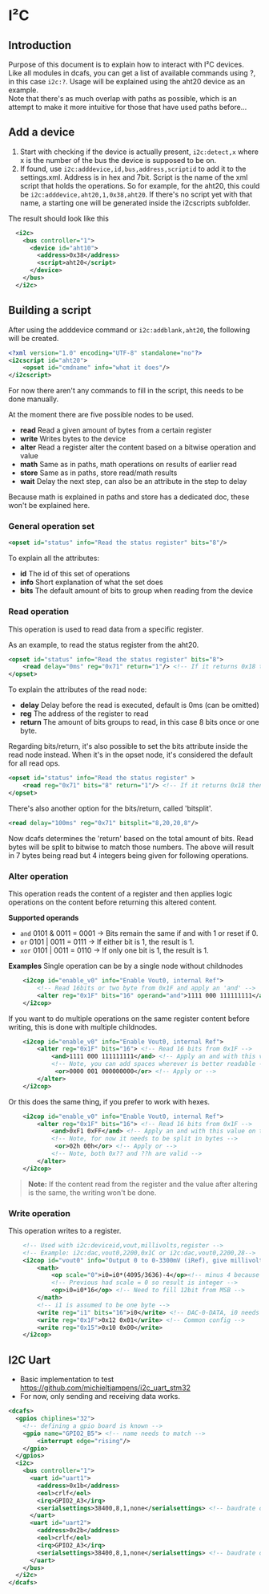 # I²C

## Introduction
Purpose of this document is to explain how to interact with I²C devices.  
Like all modules in dcafs, you can get a list of available commands using ?, in this case `i2c:?`.
Usage will be explained using the aht20 device as an example.  
Note that there's as much overlap with paths as possible, which is an attempt to make it more intuitive
for those that have used paths before...

## Add a device

1. Start with checking if the device is actually present, `i2c:detect,x` where x is the number
of the bus the device is supposed to be on.
2. If found, use `i2c:adddevice,id,bus,address,scriptid` to add it to the settings.xml. Address is
in hex and 7bit. Script is the name of the xml script that holds the operations. So for example,
for the aht20, this could be `i2c:adddevice,aht20,1,0x38,aht20`. If there's no script yet with that
name, a starting one will be generated inside the i2cscripts subfolder.

The result should look like this
```xml
  <i2c>
    <bus controller="1">
      <device id="aht10">
        <address>0x38</address>
        <script>aht20</script>
      </device>
    </bus>
  </i2c>
```

## Building a script

After using the adddevice command or `i2c:addblank,aht20`, the following will be created.
```xml
<?xml version="1.0" encoding="UTF-8" standalone="no"?>
<i2cscript id="aht20">
    <opset id="cmdname" info="what it does"/>
</i2cscript>
```

For now there aren't any commands to fill in the script, this needs to be done manually.

At the moment there are five possible nodes to be used.
- **read** Read a given amount of bytes from a certain register
- **write** Writes bytes to the device
- **alter** Read a register alter the content based on a bitwise operation and value
- **math** Same as in paths, math operations on results of earlier read
- **store** Same as in paths, store read/math results 
- **wait** Delay the next step, can also be an attribute in the step to delay

Because math is explained in paths and store has a dedicated doc, these won't be explained here.

### General operation set

```xml
<opset id="status" info="Read the status register" bits="8"/>
```
To explain all the attributes:
- **id** The id of this set of operations
- **info** Short explanation of what the set does
- **bits** The default amount of bits to group when reading from the device

### Read operation

This operation is used to read data from a specific register.

As an example, to read the status register from the aht20.
```xml
<opset id="status" info="Read the status register" bits="8">
	<read delay="0ms" reg="0x71" return="1"/> <!-- If it returns 0x18 then device is ready -->
</opset>
```
To explain the attributes of the read node:
- **delay** Delay before the read is executed, default is 0ms (can be omitted)
- **reg** The address of the register to read
- **return** The amount of bits groups to read, in this case 8 bits once or one byte.

Regarding bits/return, it's also possible to set the bits attribute inside the read node instead.
When it's in the opset node, it's considered the default for all read ops.
```xml
<opset id="status" info="Read the status register" >
	<read reg="0x71" bits="8" return="1"/> <!-- If it returns 0x18 then device is ready -->
</opset>
```

There's also another option for the bits/return, called 'bitsplit'.
```xml
<read delay="100ms" reg="0x71" bitsplit="8,20,20,8"/> 
```
Now dcafs determines the 'return' based on the total amount of bits. Read bytes will be split to
bitwise to match those numbers.
The above will result in 7 bytes being read but 4 integers being given for following operations.

### Alter operation

This operation reads the content of a register and then applies logic operations on the content before returning
this altered content.

**Supported operands**
* `and` 0101 & 0011 = 0001 -> Bits remain the same if and with 1 or reset if 0.
* `or`  0101 | 0011 = 0111 -> If either bit is 1, the result is 1.
* `xor` 0101 | 0011 = 0110 -> If only one bit is 1, the result is 1.

**Examples**
Single operation can be by a single node without childnodes
```xml
	<i2cop id="enable_v0" info="Enable Vout0, internal Ref">
        <!-- Read 16bits or two byte from 0x1F and apply an 'and' -->
        <alter reg="0x1F" bits="16" operand="and">1111 000 111111111</alter>  
	</i2cop>
```

If you want to do multiple operations on the same register content before writing, this is done with multiple childnodes.
```xml
	<i2cop id="enable_v0" info="Enable Vout0, internal Ref">
		<alter reg="0x1F" bits="16"> <!-- Read 16 bits from 0x1F -->
			<and>1111 000 111111111</and> <!-- Apply an and with this value on the read register value -->
            <!-- Note, you can add spaces wherever is better readable -->
			 <or>0000 001 000000000</or> <!-- Apply or -->
		</alter>
	</i2cop>
```
Or this does the same thing, if you prefer to work with hexes.
```xml
	<i2cop id="enable_v0" info="Enable Vout0, internal Ref">
		<alter reg="0x1F" bits="16"> <!-- Read 16 bits from 0x1F -->
			<and>0xF1 0xFF</and> <!-- Apply an and with this value on the read register value -->
            <!-- Note, for now it needs to be split in bytes -->
			 <or>02h 00h</or> <!-- Apply or -->
            <!-- Note, both 0x?? and ??h are valid -->
		</alter>
	</i2cop>
```
> **Note:** If the content read from the register and the value after altering is the same, the writing won't be done.

### Write operation

This operation writes to a register.

```xml
    <!-- Used with i2c:deviceid,vout,millivolts,register -->
    <!-- Example: i2c:dac,vout0,2200,0x1C or i2c:dac,vout0,2200,28-->
	<i2cop id="vout0" info="Output 0 to 0-3300mV (iRef), give millivolts and register as param">
		<math>
			<op scale="0">i0=i0*(4095/3636)-4</op><!-- minus 4 because of offset -->
			<!-- Previous had scale = 0 so result is integer -->
			<op>i0=i0*16</op> <!-- Need to fill 12bit from MSB -->
		</math>
        <!-- i1 is assumed to be one byte -->
		<write reg="i1" bits="16">i0</write> <!-- DAC-0-DATA, i0 needs to know it's 2bytes -->
		<write reg="0x1F">0x12 0x01</write> <!-- Common config -->
		<write reg="0x15">0x10 0x00</write>
	</i2cop>
```

## I2C Uart
- Basic implementation to test https://github.com/michieltjampens/i2c_uart_stm32
- For now, only sending and receiving data works.
```xml
<dcafs> 
  <gpios chiplines="32">
    <!-- defining a gpio board is known -->
    <gpio name="GPIO2_B5"> <!-- name needs to match -->
        <interrupt edge="rising"/>
    </gpio>
  </gpios>
  <i2c>
    <bus controller="1">
      <uart id="uart1">        
        <address>0x1b</address>
		<eol>crlf</eol>
		<irq>GPIO2_A3</irq>
		<serialsettings>38400,8,1,none</serialsettings> <!-- baudrate ok, rest non-functional -->
      </uart>
	  <uart id="uart2">        
        <address>0x2b</address>
		<eol>crlf</eol>
		<irq>GPIO2_A3</irq>
		<serialsettings>38400,8,1,none</serialsettings> <!-- baudrate ok, rest non-functional -->
      </uart>
    </bus>
  </i2c>
</dcafs>
```